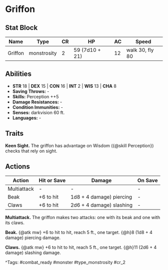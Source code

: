 # Griffon

## Stat Block

| Name | Type | CR | HP | AC | Speed |
|------|------|----|----|----|-------|
| Griffon | monstrosity | 2 | 59 (7d10 + 21) | 12 | walk 30, fly 80 |

## Abilities

- **STR** 18 | **DEX** 15 | **CON** 16 | **INT** 2 | **WIS** 13 | **CHA** 8
- **Saving Throws:** -  
- **Skills:** Perception ++5  
- **Damage Resistances:** -  
- **Condition Immunities:** -  
- **Senses:** darkvision 60 ft.  
- **Languages:** -

## Traits

**Keen Sight.** The griffon has advantage on Wisdom ({@skill Perception}) checks that rely on sight.


## Actions

| Action | Hit or Save | Damage | On Save |
|--------|--------------|--------|----------|
| Multiattack | - | - | - |
| Beak | +6 to hit | 1d8 + 4 damage) piercing | - |
| Claws | +6 to hit | 2d6 + 4 damage) slashing | - |

**Multiattack.** The griffon makes two attacks: one with its beak and one with its claws.

**Beak.** {@atk mw} +6 to hit to hit, reach 5 ft., one target. {@h}8 (1d8 + 4 damage) piercing damage.

**Claws.** {@atk mw} +6 to hit to hit, reach 5 ft., one target. {@h}11 (2d6 + 4 damage) slashing damage.


^Tags: #combat_ready #monster #type_monstrosity #cr_2